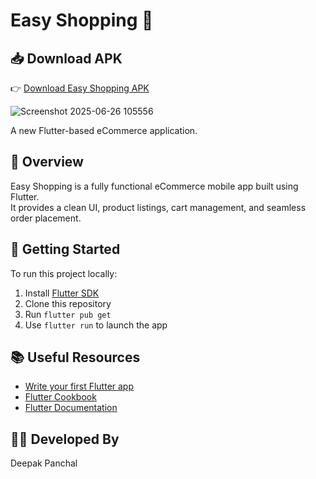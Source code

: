 # Easy Shopping 🛒

## 📥 Download APK

👉 [Download Easy Shopping APK](./esay-Shopping.apk)


![Screenshot 2025-06-26 105556](https://github.com/user-attachments/assets/f7cd44e5-0956-49ac-bca9-c5373a18823c)



A new Flutter-based eCommerce application.

## 📱 Overview

Easy Shopping is a fully functional eCommerce mobile app built using Flutter.  
It provides a clean UI, product listings, cart management, and seamless order placement.

## 🚀 Getting Started

To run this project locally:

1. Install [Flutter SDK](https://flutter.dev/docs/get-started/install)
2. Clone this repository
3. Run `flutter pub get`
4. Use `flutter run` to launch the app

## 📚 Useful Resources

- [Write your first Flutter app](https://docs.flutter.dev/get-started/codelab)
- [Flutter Cookbook](https://docs.flutter.dev/cookbook)
- [Flutter Documentation](https://docs.flutter.dev/)

## 👨‍💻 Developed By

Deepak Panchal

